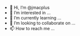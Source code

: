 - 👋 Hi, I’m @jmacplus
- 👀 I’m interested in ...
- 🌱 I’m currently learning ...
- 💞️ I’m looking to collaborate on ...
- 📫 How to reach me ...

<!---
jmacplus/jmacplus is a ✨ special ✨ repository because its `README.md` (this file) appears on your GitHub profile.
You can click the Preview link to take a look at your changes.
--->
